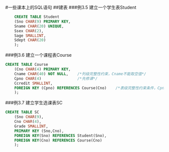 #一些课本上的SQL语句
##建表
###例3.5 建立一个学生表Student
```SQL
	CREATE TABLE Student
	(Sno CHAR(9) PRIMARY KEY,  
	Sname CHAR(20) UNIQUE,  
	Ssex CHAR(2),  
	Sage SMALLINT,  
	Sdept CHAR(20) 	 
	);
```

###例3.6 建立一个课程表Course
```SQL
CREATE TABLE Course
	(Cno CHAR(4) PRIMARY KEY,
	Cname CHAR(40) NOT NULL,    /*列级完整性约束，Cname不能取空值*/
	Cpno CHAR(4) 				/*先修课*/
	Ccredit SMALLINT,
	FOREIGN KEY (Cpno) REFERENCES Course(Cno)    /*表级完整性约束条件，Cpno是外码，被参照表是Course，被参照列是Cno*/
	);	
```
###例3.7 建立学生选课表SC
```SQL
CREATE TABLE SC
	(Sno CHAR(9),
	Cno CHAR(4),
	Grade SMALLINT,
	PRIMARY KEY (Sno,Cno),
	FOREIGN KEY(Sno) REFERENCES Student(Sno),
	FOREIGN KEY(Cno) REFERENCES Course(Cno)
	);
```
